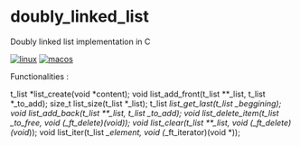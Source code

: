 # doubly_linked_list
Doubly linked list implementation in C

[![linux](https://github.com/harou24/double_linked_list/workflows/Linux/badge.svg)](https://github.com/harou24/double_linked_list/actions?workflow=Linux)
[![macos](https://github.com/harou24/double_linked_list/workflows/MacOS/badge.svg)](https://github.com/harou24/double_linked_list/actions?workflow=MacOS)

Functionalities :

t_list	*list_create(void *content);
void	list_add_front(t_list **_list, t_list *_to_add);
size_t	list_size(t_list *_list);
t_list	*list_get_last(t_list *_beggining);
void	list_add_back(t_list **_list, t_list *_to_add);
void	list_delete_item(t_list *_to_free, void (*_ft_delete)(void*));
void	list_clear(t_list **_list, void (*_ft_delete)(void*));
void 	list_iter(t_list *_element, void (*_ft_iterator)(void *));
